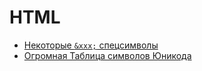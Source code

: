 # HTML

- [Некоторые `&xxx;` спецсимволы](symbols)
- [Огромная Таблица символов Юникода](http://unicode-table.com/ru/)


